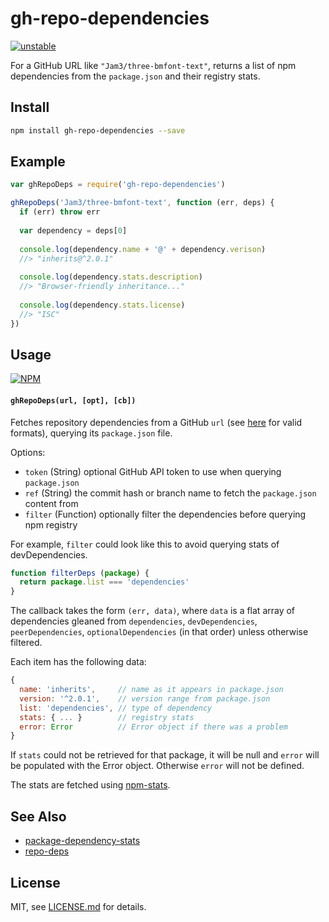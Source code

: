 # gh-repo-dependencies

[![unstable](http://badges.github.io/stability-badges/dist/unstable.svg)](http://github.com/badges/stability-badges)

For a GitHub URL like `"Jam3/three-bmfont-text"`, returns a list of npm dependencies from the `package.json` and their registry stats.

## Install

```sh
npm install gh-repo-dependencies --save
```

## Example

```js
var ghRepoDeps = require('gh-repo-dependencies')

ghRepoDeps('Jam3/three-bmfont-text', function (err, deps) {
  if (err) throw err
  
  var dependency = deps[0]
  
  console.log(dependency.name + '@' + dependency.verison)
  //> "inherits@^2.0.1"
  
  console.log(dependency.stats.description)
  //> "Browser-friendly inheritance..."
  
  console.log(dependency.stats.license)
  //> "ISC"
})
```

## Usage

[![NPM](https://nodei.co/npm/gh-repo-dependencies.png)](https://www.npmjs.com/package/gh-repo-dependencies)

#### `ghRepoDeps(url, [opt], [cb])`

Fetches repository dependencies from a GitHub `url` (see [here](https://www.npmjs.com/package/github-url-to-object) for valid formats), querying its `package.json` file.

Options:

- `token` (String) optional GitHub API token to use when querying `package.json`
- `ref` (String) the commit hash or branch name to fetch the `package.json` content from
- `filter` (Function) optionally filter the dependencies before querying npm registry 

For example, `filter` could look like this to avoid querying stats of devDependencies.

```js
function filterDeps (package) {
  return package.list === 'dependencies'
}
```

The callback takes the form `(err, data)`, where `data` is a flat array of dependencies gleaned from `dependencies`, `devDependencies`, `peerDependencies`, `optionalDependencies` (in that order) unless otherwise filtered.

Each item has the following data:

```js
{
  name: 'inherits',     // name as it appears in package.json
  version: '^2.0.1',    // version range from package.json
  list: 'dependencies', // type of dependency
  stats: { ... }        // registry stats
  error: Error          // Error object if there was a problem
}
```

If `stats` could not be retrieved for that package, it will be null and `error` will be populated with the Error object. Otherwise `error` will not be defined.

The stats are fetched using [npm-stats](https://www.npmjs.com/package/npm-stats).

## See Also

- [package-dependency-stats](https://github.com/Jam3/package-dependency-stats)
- [repo-deps](https://github.com/Jam3/repo-deps)

## License

MIT, see [LICENSE.md](http://github.com/Jam3/gh-repo-dependencies/blob/master/LICENSE.md) for details.
